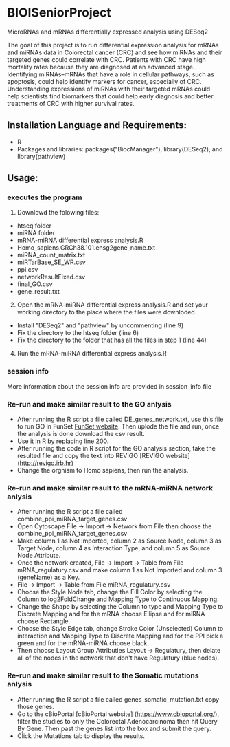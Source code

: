 # BIOISeniorProject
MicroRNAs and mRNAs differentially expressed analysis using DESeq2

The goal of this project is to run differential expression analysis for mRNAs and miRNAs data in Colorectal cancer (CRC) and see how miRNAs and their targeted genes could correlate with CRC. Patients with CRC have high mortality rates because they are diagnosed at an advanced stage. Identifying miRNAs–mRNAs that have a role in cellular pathways, such as apoptosis, could help identify markers for cancer, especially of CRC. Understanding expressions of miRNAs with their targeted mRNAs could help scientists find biomarkers that could help early diagnosis and better treatments of CRC with higher survival rates.

## Installation Language and Requirements:
- R
- Packages and libraries: packages("BiocManager"), library(DESeq2), and library(pathview)

## Usage:
### executes the program
1. Downlowd the folowing files:
- htseq folder
- miRNA folder
- mRNA-miRNA differential express analysis.R
- Homo_sapiens.GRCh38.101.ensg2gene_name.txt
- miRNA_count_matrix.txt
- miRTarBase_SE_WR.csv
- ppi.csv
- networkResultFixed.csv
- final_GO.csv
- gene_result.txt
2. Open the mRNA-miRNA differential express analysis.R and set your working directory to the place where the files were downloded.
- Install "DESeq2" and "pathview" by uncommenting (line 9)
- Fix the directory to the htseq folder (line 6)
- Fix the directory to the folder that has all the files in step 1 (line 44)
4. Run the mRNA-miRNA differential express analysis.R

### session info
More information about the session info are provided in session_info file

### Re-run and make similar result to the GO anlysis
- After running the R script a file called DE_genes_network.txt, use this file to run GO in FunSet [FunSet website](http://funset.uno/). Then uplode the file and run, once the analysis is done download the csv result.
- Use it in R by replacing line 200.
- After running the code in R script for the GO analysis section, take the resulted file and copy the text into REVIGO [REVIGO website] (http://revigo.irb.hr)
- Change the orgnism to Homo sapiens, then run the analysis.

### Re-run and make similar result to the mRNA-miRNA network anlysis
- After running the R script a file called combine_ppi_miRNA_target_genes.csv
- Open Cytoscape File -> Import -> Network from File then choose the combine_ppi_miRNA_target_genes.csv
- Make column 1 as Not Imported, column 2 as Source Node, column 3 as Target Node, column 4 as Interaction Type, and column 5 as Source Node Attribute.
- Once the network created, File -> Import -> Table from File mRNA_regulatury.csv and make column 1 as Not Imported and column 3 (geneName) as a Key.
- File -> Import -> Table from File miRNA_regulatury.csv
- Choose the Style Node tab, change the Fill Color by selecting the Column to log2FoldChange and Mapping Type to Continuous Mapping.
- Change the Shape by selecting the Column to type and Mapping Type to Discrete Mapping and for the mRNA choose Ellipse and for miRNA choose Rectangle.
- Choose the Style Edge tab, change Stroke Color (Unselected) Column to interaction and Mapping Type to Discrete Mapping and for the PPI pick a green and for the mRNA-miRNA choose black. 
- Then choose Layout Group Attributies Layout -> Regulatury, then delate all of the nodes in the network that don't have Regulatury (blue nodes).


### Re-run and make similar result to the Somatic mutations anlysis
- After running the R script a file called genes_somatic_mutation.txt copy those genes. 
- Go to the cBioPortal [cBioPortal website] (https://www.cbioportal.org/), filter the studies to only the Colorectal Adenocarcinoma then hit Query By Gene. Then past the genes list into the box and submit the query. 
- Click the Mutations tab to display the results.


